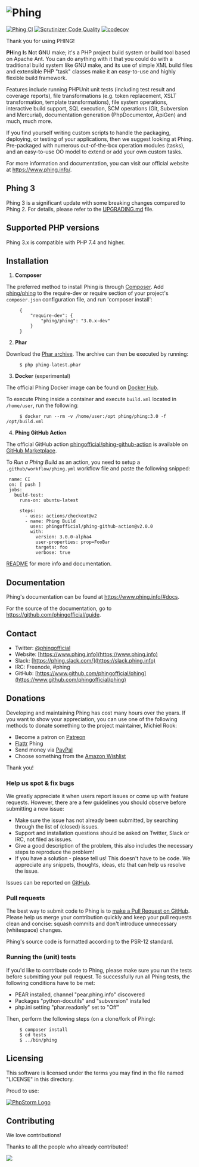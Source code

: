 # ![Phing](https://github.com/phingofficial/phingofficial.github.io/blob/main/img/logo.gif?raw=true)

 [![Phing CI](https://github.com/phingofficial/phing/actions/workflows/build.yml/badge.svg)](https://github.com/phingofficial/phing/actions/workflows/build.yml)  [![Scrutinizer Code Quality](https://scrutinizer-ci.com/g/phingofficial/phing/badges/quality-score.png?b=main)](https://scrutinizer-ci.com/g/phingofficial/phing/?branch=main)
  [![codecov](https://codecov.io/gh/phingofficial/phing/branch/main/graph/badge.svg)](https://codecov.io/gh/phingofficial/phing)

  Thank you for using PHING!

  **PH**ing **I**s **N**ot **G**NU make; it's a PHP project build system or build tool based on Apache Ant. You can do anything with it that you could do with a traditional build system like GNU make, and its use of simple XML build files and extensible PHP "task" classes make it an easy-to-use and highly flexible build framework.

  Features include running PHPUnit unit tests (including test result and coverage reports), file transformations (e.g. token replacement, XSLT transformation, template transformations), file system operations, interactive build support, SQL execution, SCM operations (Git, Subversion and Mercurial), documentation generation (PhpDocumentor, ApiGen) and much, much more.

  If you find yourself writing custom scripts to handle the packaging, deploying, or testing of your applications, then we suggest looking at Phing. Pre-packaged with numerous out-of-the-box operation modules (tasks), and an easy-to-use OO model to extend or add your own custom tasks.

  For more information and documentation, you can visit our official website at <https://www.phing.info/>.

## Phing 3

  Phing 3 is a significant update with some breaking changes compared to Phing 2. For details, please refer to the [UPGRADING.md](UPGRADING.md) file.

## Supported PHP versions

  Phing 3.x is compatible with PHP 7.4 and higher.

## Installation

  1. **Composer**

  The preferred method to install Phing is through [Composer](https://getcomposer.org/).
  Add [phing/phing](https://packagist.org/packages/phing/phing) to the
  require-dev or require section of your project's `composer.json`
  configuration file, and run 'composer install':

         {
             "require-dev": {
                 "phing/phing": "3.0.x-dev"
             }
         }

  2. **Phar**

  Download the [Phar archive](https://www.phing.info/get/phing-latest.phar).
  The archive can then be executed by running:

         $ php phing-latest.phar

  3. **Docker** (experimental)

  The official Phing Docker image can be found on [Docker Hub](https://hub.docker.com/r/phing/phing/).

  To execute Phing inside a container and execute `build.xml` located in `/home/user`, run the following:

         $ docker run --rm -v /home/user:/opt phing/phing:3.0 -f /opt/build.xml

  4. **Phing GitHub Action**
  
  The official GitHub action [phingofficial/phing-github-action](https://github.com/phingofficial/phing-github-action) is available on [GitHub Marketplace](https://github.com/marketplace/actions/run-a-phing-build).
  
  To *Run a Phing Build* as an action, you need to setup a `.github/workflow/phing.yml` workflow file and paste the following snipped:

     name: CI
     on: [ push ]
     jobs:
       build-test:
         runs-on: ubuntu-latest

         steps:
           - uses: actions/checkout@v2
           - name: Phing Build
             uses: phingofficial/phing-github-action@v2.0.0
             with:
               version: 3.0.0-alpha4
               user-properties: prop=FooBar
               targets: foo
               verbose: true
   
   [README]([phingofficial/phing-github-action](https://github.com/phingofficial/phing-github-action)) for more info and documentation.

## Documentation

  Phing's documentation can be found at <https://www.phing.info/#docs>.

  For the source of the documentation, go to <https://github.com/phingofficial/guide>.

## Contact

  * Twitter: [@phingofficial](https://twitter.com/phingofficial)
  * Website: [https://www.phing.info](https://www.phing.info)
  * Slack:   [https://phing.slack.com/](https://slack.phing.info)
  * IRC:     Freenode, #phing
  * GitHub:  [https://www.github.com/phingofficial/phing](https://www.github.com/phingofficial/phing)

## Donations

Developing and maintaining Phing has cost many hours over the years. If you want to show your appreciation, you can use one of the following methods to donate something to the project maintainer, Michiel Rook:

  * Become a patron on [Patreon](https://www.patreon.com/michielrook)
  * [Flattr](https://flattr.com/thing/1350991/The-Phing-Project) Phing
  * Send money via [PayPal](https://www.paypal.me/MichielRook)
  * Choose something from the [Amazon Wishlist](https://www.amazon.com/hz/wishlist/ls/10DZLPG9U429I)

Thank you!

### Help us spot & fix bugs

We greatly appreciate it when users report issues or come up with feature requests. However, there are a few guidelines you should observe before submitting a new issue:

  * Make sure the issue has not already been submitted, by searching through the list of (closed) issues.
  * Support and installation questions should be asked on Twitter, Slack or IRC, not filed as issues.
  * Give a good description of the problem, this also includes the necessary steps to reproduce the problem!
  * If you have a solution - please tell us! This doesn't have to be code. We appreciate any snippets, thoughts, ideas, etc that can help us resolve the issue.

Issues can be reported on [GitHub](https://github.com/phingofficial/phing/issues).

### Pull requests

The best way to submit code to Phing is to [make a Pull Request on GitHub](https://help.github.com/articles/creating-a-pull-request).
Please help us merge your contribution quickly and keep your pull requests clean and concise: squash commits and don't introduce unnecessary (whitespace) changes.

Phing's source code is formatted according to the PSR-12 standard.

### Running the (unit) tests

If you'd like to contribute code to Phing, please make sure you run the tests before submitting your pull request. To successfully run all Phing tests, the following conditions have to be met:

  * PEAR installed, channel "pear.phing.info" discovered
  * Packages "python-docutils" and "subversion" installed
  * php.ini setting "phar.readonly" set to "Off"

Then, perform the following steps (on a clone/fork of Phing):

         $ composer install
         $ cd tests
         $ ../bin/phing

## Licensing

  This software is licensed under the terms you may find in the file
  named "LICENSE" in this directory.

Proud to use:

[![PhpStorm Logo](https://resources.jetbrains.com/storage/products/company/brand/logos/PhpStorm.svg "Proud to use")](https://www.jetbrains.com/phpstorm)

## Contributing

We love contributions!

Thanks to all the people who already contributed!

<a href="https://github.com/phingofficial/phing/graphs/contributors">
  <img src="https://contributors-img.web.app/image?repo=phingofficial/phing" />
</a>
